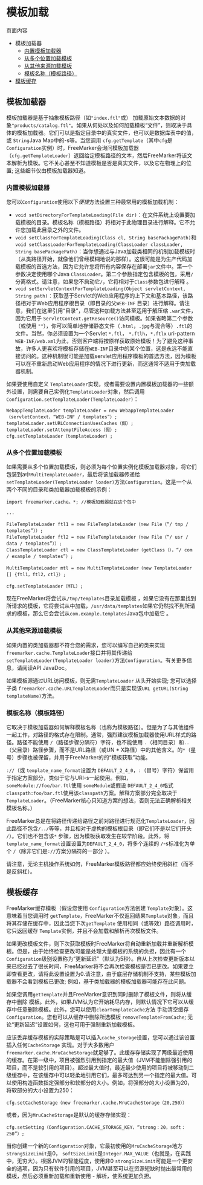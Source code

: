 # 模板加载

页面内容

- 模板加载器
  - [内置模板加载器](https://freemarker.apache.org/docs/pgui_config_templateloading.html#autoid_39)
  - [从多个位置加载模板](https://freemarker.apache.org/docs/pgui_config_templateloading.html#autoid_40)
  - [从其他来源加载模板](https://freemarker.apache.org/docs/pgui_config_templateloading.html#autoid_41)
  - [模板名称（模板路径）](https://freemarker.apache.org/docs/pgui_config_templateloading.html#autoid_42)
- [模板缓存](https://freemarker.apache.org/docs/pgui_config_templateloading.html#pgui_config_templateloading_caching)

## 模板加载器

模板加载器是基于抽象模板路径（如`"index.ftl"`或） 加载原始文本数据的对象`"products/catalog.ftl"`。如果从何处以及如何加载模板“文件”，则取决于具体的模板加载器。它们可以是指定目录中的真实文件，也可以是数据库表中的值，或 `String`Java Map中的-s等。当您调用 `cfg.getTemplate`（其中`cfg`是`Configuration`实例）时，FreeMarker会询问模板加载器（`cfg.getTemplateLoader`）返回给定模板路径的文本，然后FreeMarker将该文本解析为模板。它不关心甚至不知道模板是否是真实文件，以及它在物理上的位置; 这些细节仅由模板加载器知道。

### 内置模板加载器

您可以`Configuration`使用以下*便捷*方法设置三种最常用的模板加载机制：

- `void setDirectoryForTemplateLoading(File dir)`：在文件系统上设置要加载模板的目录。模板名称（模板路径）将相对于此物理目录进行解释。它不允许您加载此目录之外的文件。
- `void setClassForTemplateLoading(Class cl, String basePackagePath)`和`void setClassLoaderForTemplateLoading(ClassLoader classLoader, String basePackagePath)`：当你想通过与Java加载类相同的机制加载模板时（从类路径开始，就像他们曾经模糊地说的那样）。这很可能是为生产代码加载模板的首选方法，因为它允许您将所有内容保存在部署`jar`文件中。第一个参数决定使用哪个Java `ClassLoader`。第二个参数指定包含模板的包，采用`/`分离格式。请注意，如果您不启动它`/`，它将相对于`Class`参数包进行解释 。
- `void setServletContextForTemplateLoading(Object servletContext, String path)`：获取基于Servlet的Web应用程序的上下文和基本路径，该路径相对于Web应用程序根目录（即目录的父`WEB-INF` 目录）进行解释。请注意，我们在这里引用“目录”，尽管这种加载方法甚至适用于解压缩 `.war`文件，因为它用于 `ServletContext.getResource()`访问模板。如果省略第二个参数（或使用 `""`），你可以简单地存储静态文件（`.html`，`.jpg`与混合等）`.ftl`的文件。当然，你必须设置为一个Servlet `*.ftl`， `*.ftlh`，`*.ftlx` uri-pattern `WEB-INF/web.xml`为此，否则客户端将按原样获取原始模板！为了避免这种事故，许多人更喜欢将模板存储在`WEB-INF`目录中的某个位置，这是永远不能直接访问的。这种机制很可能是加载servlet应用程序模板的首选方法，因为模板可以在不重新启动Web应用程序的情况下进行更新，而这通常不适用于类加载器机制。

如果要使用自定义 `TemplateLoader`实现，或者需要设置内置模板加载器的一些额外设置，则需要自己实例化`TemplateLoader`对象，然后调用 `Configuration.setTemplateLoader(TemplateLoader)`：

```
WebappTemplateLoader templateLoader = new WebappTemplateLoader（servletContext，“WEB-INF / templates”）;
templateLoader.setURLConnectionUsesCaches（假）;
templateLoader.setAttemptFileAccess（假）;
cfg.setTemplateLoader（templateLoader）;
```

### 从多个位置加载模板

如果需要从多个位置加载模板，则必须为每个位置实例化模板加载器对象，将它们包装到a中`MultiTemplateLoader`，最后将该加载器传递给 `setTemplateLoader(TemplateLoader loader)`方法`Configuration`。这是一个从两个不同的目录和类加载器加载模板的示例：

```
import freemarker.cache。*; //模板加载器就在这个包中

...

FileTemplateLoader ftl1 = new FileTemplateLoader（new File（“/ tmp / templates”））;
FileTemplateLoader ftl2 = new FileTemplateLoader（new File（“/ usr / data / templates”））;
ClassTemplateLoader ctl = new ClassTemplateLoader（getClass（），“/ com / example / templates”）;

MultiTemplateLoader mtl = new MultiTemplateLoader（new TemplateLoader [] {ftl1，ftl2，ctl}）;

cfg.setTemplateLoader（MTL）;
```

现在FreeMarker将尝试从`/tmp/templates`目录加载模板 ，如果它没有在那里找到所请求的模板，它将尝试从中加载，`/usr/data/templates`如果它仍然找不到所请求的模板，那么它会尝试从`com.example.templates`Java包中加载它 。

### 从其他来源加载模板

如果内置的类加载器都不符合您的需求，您可以编写自己的类来实现 `freemarker.cache.TemplateLoader`接口并将其传递给`setTemplateLoader(TemplateLoader loader)`方法`Configuration`。有关更多信息，请阅读API JavaDoc。

如果模板源通过URL访问模板，则无需`TemplateLoader` 从头开始实现; 您可以选择子类 `freemarker.cache.URLTemplateLoader`而只是实现该`URL getURL(String templateName)`方法。

### 模板名称（模板路径）

它取决于模板加载器如何解释模板名称（也称为模板路径）。但是为了与其他组件一起工作，对路径的格式存在限制。通常，强烈建议模板加载器使用URL样式的路径。路径不能使用 `/`（路径步骤分隔符）字符，也不能使用 `.`（相同目录）和`..` （父目录）路径步骤，而不是URL路径（或UN * X路径）中的其他含义。的`*`（星号）步骤也被保留，并用于FreeMarker的的“模板获取”功能。

`://`（或 `template_name_format`设置为 `DEFAULT_2_4_0`，`:`（冒号）字符）保留用于指定方案部分，类似于它与URI-s一起使用。例如， `someModule://foo/bar.ftl`使用 `someModule`或假设 `DEFAULT_2_4_0`格式 `classpath:foo/bar.ftl`使用该`classpath`方案。解释方案部分完全取决于`TemplateLoader`。（FreeMarker核心只知道方案的想法，否则无法正确解析相关模板名称。）

FreeMarker总是在将路径传递给路径之前对路径进行规范化`TemplateLoader`，因此路径不包含`/../`等等，并且相对于虚构的模板根目录（即它们不是以它们开头 `/`）。它们也不包含该`*` 步骤，因为模板获取发生在较早阶段。此外，将`template_name_format`设置设置为`DEFAULT_2_4_0`，将多个连续的 `/`-s标准化为单个 `/`（除非它们是`://`方案分隔符的一部分 ）。

请注意，无论主机操作系统如何，FreeMarker模板路径都应始终使用斜杠（而不是反斜杠）。

## 模板缓存

FreeMarker缓存模板（假设您使用 `Configuration`方法创建 `Template`对象）。这意味着当您调用时 `getTemplate`，FreeMarker不仅返回结果`Template`对象，而且将其存储在缓存中，因此当您下次`getTemplate` 使用相同（或等效）路径调用时，它只返回缓存 `Template`实例，并且不会加载和解析再次模板文件。

如果更改模板文件，则下次获取模板时FreeMarker将自动重新加载并重新解析模板。但是，由于始终检查更改可能是处理大量模板的系统的负担，因此有一个 `Configuration`级别设置称为“更新延迟”（默认为5秒）。自从上次检查更新版本以来已经过去了很长时间，FreeMarker将不会再次检查模板是否已更改。如果要立即查看更改，请将此设置设置为0.请注意，由于底层存储机制不支持，某些模板加载器不会看到模板已更改; 例如，基于类加载器的模板加载器可能存在此问题。

如果您调用`getTemplate`并且FreeMarker意识到同时删除了模板文件，则将从缓存中删除 模板。此外，如果JVM认为它开始耗尽内存，则默认情况下它可以从缓存中任意删除模板。此外，您可以使用`clearTemplateCache`方法 手动清空缓存`Configuration`。您也可以从缓存中删除所选模板 `removeTemplateFromCache`; 无论“更新延迟”设置如何，这也可用于强制重新加载模板。

应该丢弃缓存模板的实际策略是可以插入`cache_storage`设置，您可以通过该设置插入任何`CacheStorage` 实现。对于大多数用户`freemarker.cache.MruCacheStorage`就足够了。此缓存存储实现了两级最近使用的缓存。在第一级中，项目被强烈引用到指定的最大值（JVM不能删除强引用的项目，而不是软引用的项目）。超过最大值时，最近最少使用的项目将被移动到二级缓存中，在该缓存中可以轻柔地引用它们，最多可达到另一个指定的最大值。可以使用构造函数指定强部分和软部分的大小。例如，将强部分的大小设置为20，将软部分的大小设置为250：

```
cfg.setCacheStorage（new freemarker.cache.MruCacheStorage（20,250））
```

或者，因为`MruCacheStorage`是默认的缓存存储实现：

```
cfg.setSetting（Configuration.CACHE_STORAGE_KEY，“strong：20，soft：250”）;
```

当你创建一个新的`Configuration`对象，它最初使用的`MruCacheStorage`地方 `strongSizeLimit`是0， `softSizeLimit`是`Integer.MAX_VALUE`（也就是，在实践中，无穷大）。根据JVM的智能程度，使用非0 `strongSizeLimit`可能是一个更安全的选项，因为只有软件引用的项目，JVM甚至可以在资源短缺时抛出最常用的模板，然后必须重新加载和重新使用 - 解析，使系统更加负担。
